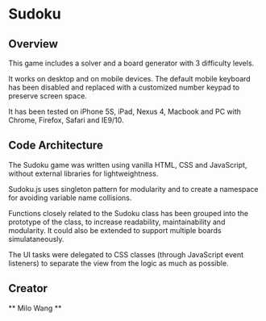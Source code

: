 # Sudoku

## Overview
This game includes a solver and a board generator with 3 difficulty levels.

It works on desktop and on mobile devices. The default mobile keyboard has been disabled and replaced with a customized number keypad to preserve screen space.

It has been tested on iPhone 5S, iPad, Nexus 4, Macbook and PC with Chrome, Firefox, Safari and IE9/10.

## Code Architecture
The Sudoku game was written using vanilla HTML, CSS and JavaScript, without external libraries for lightweightness.

Sudoku.js uses singleton pattern for modularity and to create a namespace for avoiding variable name collisions. 

Functions closely related to the Sudoku class has been grouped into the prototype of the class, to increase readability, maintainability and modularity. It could also be extended to support multiple boards simulataneously.

The UI tasks were delegated to CSS classes (through JavaScript event listeners) to separate the view from the logic as much as possible.

## Creator
** Milo Wang **